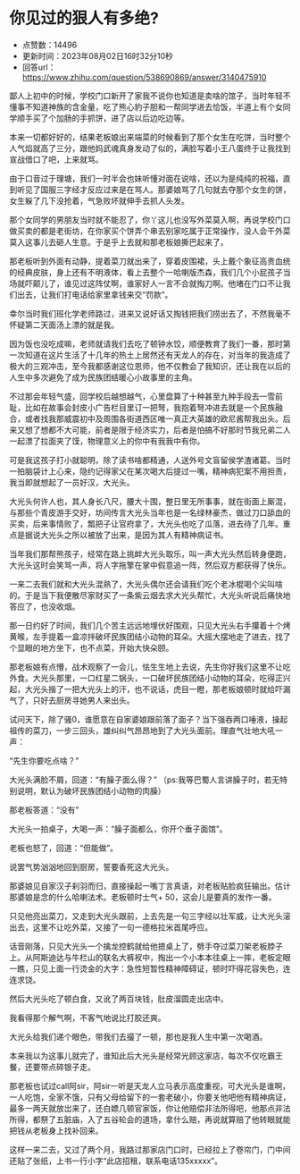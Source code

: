 # 你见过的狠人有多绝?
- 点赞数：14496
- 更新时间：2023年08月02日16时32分10秒
- 回答url：https://www.zhihu.com/question/538690869/answer/3140475910
<body>
 <p data-pid="6n05bFPa">鄙人上初中的时候，学校门口新开了家我不说你也知道是卖啥的馆子，当时年轻不懂事不知道神族的含金量，吃了熊心豹子胆和一帮同学进去恰饭，半道上有个女同学顺手买了个加肠的手抓饼，进了店以后边吃边等。</p>
 <p data-pid="03ki6DKG">本来一切都好好的，结果老板娘出来端菜的时候看到了那个女生在吃饼，当时整个人气焰就高了三分，跟他妈武魂真身发动了似的，满脸写着小王八蛋终于让我找到宣战借口了吧，上来就骂。</p>
 <p data-pid="5EaeSECf">由于口音过于理塘，我们一时半会也妹听懂对面在说啥，还以为是纯纯的祝福，直到听见了国服三字经才反应过来是在骂人。那婆娘骂了几句就去夺那个女生的饼，女生躲了几下没抢着，气急败坏就伸手去抓人头发。</p>
 <p data-pid="dS4dyInC">那个女同学的男朋友当时就不能忍了，你丫这儿也没写外菜莫入啊，再说学校门口做买卖的都是老街坊，在你家买个饼弄个串去别家吃属于正常操作，没人会干外菜莫入这事儿去砸人生意。于是乎上去就和那老板娘撕巴起来了。</p>
 <p data-pid="wis8unvj">那老板听到外面有动静，提着菜刀就出来了，穿着皮围裙，头上戴个象征高贵血统的经典皮肤，身上还有不明液体，看上去整个一哈喇版杰森，我们几个小屁孩子当场就吓颠儿了，谁见过这阵仗啊，谁家好人一言不合就掏刀啊。他堵在门口不让我们出去，让我们打电话给家里拿钱来交“罚款”。</p>
 <p data-pid="HFW14cRf">幸尔当时我们班化学老师路过，进来又说好话又掏钱把我们捞出去了，不然我毫不怀疑第二天面汤上漂的就是我。</p>
 <p data-pid="TJbqqAAv">因为饭也没吃成嘛，老师就请我们去吃了顿钟水饺，顺便教育了我们一番，那时第一次知道在这片生活了十几年的热土上居然还有天龙人的存在，对当年的我造成了极大的三观冲击，至今我都感谢这位恩师，他不仅教会了我知识，还让我在以后的人生中多次避免了成为民族团结暖心小故事里的主角。</p>
 <p data-pid="Tt38B0ZB">不过那会年轻气盛，回学校后越想越气，心里盘算了十种甚至九种手段去一雪前耻，比如在故事会封皮小广告栏目里订一把弩，我抱着弩冲进去就是一个民族融合，或者找我那威震初中及周围各街道西区唯一真正大英雄的欧尼酱帮我出头。后来又想了想都不大可能，前者是限于经济实力，后者是怕搞不好那时节我兄弟二人一起漂了拉面夹了馍，物理意义上的你中有我我中有你。</p>
 <p data-pid="PCG8a8DZ">可是我这孩子打小就聪明，除了读书啥都精通，人送外号文盲留侯学渣诸葛。当时一拍脑袋计上心来，隐约记得家父在某次喝大后提过一嘴，精神病犯案不用担责，我当即就想起了一员好汉，大光头。</p>
 <p data-pid="kV_Kn5z1">大光头何许人也，其人身长八尺，腰大十围，整日里无所事事，就在街面上厮混，与那些个青皮游手交好，坊间传言大光头当年也是一名绿林豪杰，做过刀口舔血的买卖，后来事情败了，瓢把子让官府拿了，大光头也吃了瓜落，进去待了几年。重点是据说大光头之所以被放了出来，是因为其人有精神病证书。</p>
 <p data-pid="z5aCcpr8">当年我们那帮熊孩子，经常在路上挑衅大光头取乐，叫一声大光头然后转身便跑，大光头这时会笑骂一声，将人字拖擎在掌中假意追一阵，然后双方都获得了快乐。</p>
 <p data-pid="OMbjSznQ">一来二去我们就和大光头混熟了，大光头偶尔还会请我们吃个老冰棍喝个尖叫啥的。于是当下我便散尽家财买了一条紫云烟去求大光头帮忙，大光头听说后痛快地答应了，也没收烟。</p>
 <p data-pid="B2a4l9wL">那一日约好了时间，我们几个苦主远远地埋伏好围观，只见大光头右手攥着十个烤黄喉，左手提着一盒凉拌破坏民族团结小动物的耳朵。大摇大摆地走了进去，找了个显眼的地方坐下，也不点菜，开始大快朵颐。</p>
 <p data-pid="IK2PRIZi">那老板娘有点懵，战术观察了一会儿，怯生生地上去说，先生你好我们这里不让吃外食。大光头那里，一口红星二锅头，一口破坏民族团结小动物的耳朵，吃得正兴起，大光头揩了一把大光头上的汗，也不说话，虎目一瞪，那老板娘顿时就给吓漏气了，只好去厨房寻她男人来出头。</p>
 <p data-pid="hzIKX0HS">试问天下，除了骚0，谁愿意在自家婆娘跟前落了面子？当下强吞两口唾液，操起祖传的菜刀，一步三回头，雄纠纠气昂昂地到了大光头面前。理直气壮地大吼一声：</p>
 <p data-pid="MIJtITdx">“先生你要吃点啥？”</p>
 <p data-pid="X2IMjbOm">大光头满脸不屑，回道：“有臊子面么得？” （ps:我等巴蜀人言讲臊子时，若无特别说明，默认为破坏民族团结小动物的肉臊）</p>
 <p data-pid="mZxZbjth">那老板答道：“没有”</p>
 <p data-pid="1Y8jfc6A">大光头一拍桌子，大喝一声：“臊子面都么，你开个垂子面馆”。</p>
 <p data-pid="MAbugySW">老板也怒了，回道：“但能做”。</p>
 <p data-pid="mUXQ6OON">说罢气势汹汹地回到厨房，誓要香死这大光头。</p>
 <p data-pid="CfofTuBx">那婆娘见自家汉子刹羽而归，直接操起一嘴丁言真语，对老板贴脸疯狂输出。估计那婆娘是念的什么哈喇法术。老板顿时士气+ 50，这会儿是要真的发作一番。</p>
 <p data-pid="0V-TiX6-">只见他亮出菜刀，又走到大光头跟前，上去先是一句三字经以壮军威，让大光头滚出去，这里不让吃外菜，又接了一句一德格拉米首尾呼应。</p>
 <p data-pid="z0lic0aV">话音刚落，只见大光头一个擒龙控鹤就给他摁桌上了，劈手夺过菜刀架老板脖子上。从阿斯迪达与牛栏山的联名大裤衩中，掏出一个小本本往桌上一摔，老板定眼一瞧，只见上面一行烫金的大字：急性短暂性精神障碍证，顿时吓得花容失色，连连求饶。</p>
 <p data-pid="7ivZPOln">然后大光头吃了顿白食，又讹了两百块钱，肚皮溜圆走出店中。</p>
 <p data-pid="k-kpveRF">我看得那个解气啊，不客气地说比打胶还爽。</p>
 <p data-pid="DQHkiT2x">大光头给我们递个眼色，带我们去撮了一顿，那也是我人生中第一次喝酒。</p>
 <p data-pid="VawNrHIf">本来我以为这事儿就完了，谁知此后大光头是经常光顾这家店，每次不仅吃霸王餐，还要带点碎银子走。</p>
 <p data-pid="OLN-nBJu">那老板也试过call阿sir，阿sir一听是天龙人立马表示高度重视，可大光头是谁啊，一人吃饱，全家不饿，只有父母给留下的一套老破小，你要关他吧他有精神病证，最多一两天就放岀来了，还白嫖几顿官家饭，你让他赔偿非法所得吧，他那点非法所得，都祭了五脏庙，入了五谷轮会的道场，拿什么赔，再说就算赔了他转眼就能把钱从老板身上找补回来。</p>
 <p data-pid="7EeD7g2Z">这样一来二去，又过了两个月，我路过那家店门口时，已经拉上了卷帘门，门中间还贴了张纸，上书一行小字“此店招租，联系电话135xxxxx”。</p>
</body>